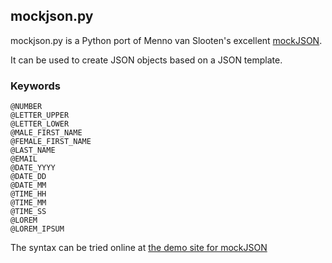 ## mockjson.py

mockjson.py is a Python port of Menno van Slooten's excellent [mockJSON](https://github.com/mennovanslooten/mockJSON).

It can be used to create JSON objects based on a JSON template.

### Keywords

    @NUMBER
    @LETTER_UPPER
    @LETTER_LOWER
    @MALE_FIRST_NAME
    @FEMALE_FIRST_NAME
    @LAST_NAME
    @EMAIL
    @DATE_YYYY
    @DATE_DD
    @DATE_MM
    @TIME_HH
    @TIME_MM
    @TIME_SS
    @LOREM
    @LOREM_IPSUM

The syntax can be tried online at [the demo site for mockJSON](http://experiments.mennovanslooten.nl/2010/mockjson/tryit.html)